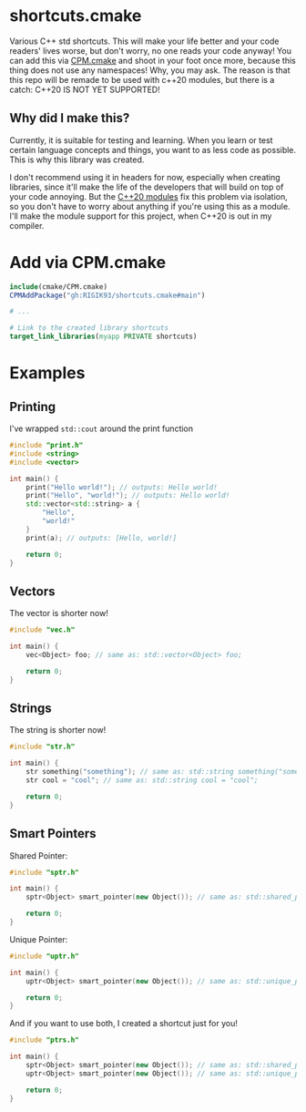# shortcuts.cmake
Various C++ std shortcuts. This will make your life better and your code readers' lives worse, but don't worry, no one reads your code anyway! You can add this via [CPM.cmake](https://github.com/cpm-cmake/CPM.cmake) and shoot in your foot once more, because this thing does not use any namespaces! Why, you may ask. The reason is that this repo will be remade to be used with c++20 modules, but there is a catch: C++20 IS NOT YET SUPPORTED!

## Why did I make this?
Currently, it is suitable for testing and learning. When you learn or test certain language concepts and things, you want to as less code as possible. This is why this library was created.

I don't recommend using it in headers for now, especially when creating libraries, since it'll make the life of the developers that will build on top of your code annoying. But the [C++20 modules](https://en.cppreference.com/w/cpp/language/modules) fix this problem via isolation, so you don't have to worry about anything if you're using this as a module. I'll make the module support for this project, when C++20 is out in my compiler.
# Add via CPM.cmake
```cmake
include(cmake/CPM.cmake)
CPMAddPackage("gh:RIGIK93/shortcuts.cmake#main")

# ...

# Link to the created library shortcuts
target_link_libraries(myapp PRIVATE shortcuts)
```

# Examples
## Printing
I've wrapped `std::cout` around the print function
```c++
#include "print.h"
#include <string>
#include <vector>

int main() {
    print("Hello world!"); // outputs: Hello world!
    print("Hello", "world!"); // outputs: Hello world!
    std::vector<std::string> a {
        "Hello",
        "world!"
    }
    print(a); // outputs: [Hello, world!]

    return 0;
}
```
## Vectors
The vector is shorter now!
```c++
#include "vec.h"

int main() {
    vec<Object> foo; // same as: std::vector<Object> foo;

    return 0;
}
```

## Strings
The string is shorter now!
```c++
#include "str.h"

int main() {
    str something("something"); // same as: std::string something("something");
    str cool = "cool"; // same as: std::string cool = "cool";

    return 0;
}
```
## Smart Pointers
Shared Pointer:
```c++
#include "sptr.h"

int main() {
    sptr<Object> smart_pointer(new Object()); // same as: std::shared_ptr<Object> smart_pointer(new Object());

    return 0;
}
```
Unique Pointer:
```c++
#include "uptr.h"

int main() {
    uptr<Object> smart_pointer(new Object()); // same as: std::unique_ptr<Object> smart_pointer(new Object());

    return 0;
}
```
And if you want to use both, I created a shortcut just for you!
```c++
#include "ptrs.h"

int main() {
    sptr<Object> smart_pointer(new Object()); // same as: std::shared_ptr<Object> smart_pointer(new Object());
    uptr<Object> smart_pointer(new Object()); // same as: std::unique_ptr<Object> smart_pointer(new Object());   

    return 0;
}
```